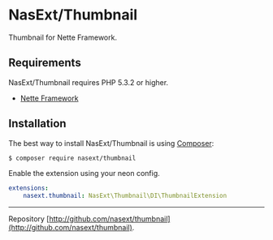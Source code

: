NasExt/Thumbnail
===========================

Thumbnail for Nette Framework.

Requirements
------------

NasExt/Thumbnail requires PHP 5.3.2 or higher.

- [Nette Framework](https://github.com/nette/nette)

Installation
------------

The best way to install NasExt/Thumbnail is using  [Composer](http://getcomposer.org/):

```sh
$ composer require nasext/thumbnail
```

Enable the extension using your neon config.

```yml
extensions:
	nasext.thumbnail: NasExt\Thumbnail\DI\ThumbnailExtension
```

-----

Repository [http://github.com/nasext/thumbnail](http://github.com/nasext/thumbnail).
